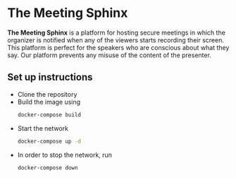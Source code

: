 # The Meeting Sphinx

**The Meeting Sphinx** is a platform for hosting secure meetings in which the organizer is notified when any of the viewers starts recording their screen. This platform is perfect for the speakers who are conscious about what they say. Our platform prevents any misuse of the content of the presenter.

## Set up instructions
- Clone the repository
- Build the image using
    ```bash
    docker-compose build
    ```
- Start the network
    ```bash
    docker-compose up -d
    ```
- In order to stop the network, run
    ```bash
    docker-compose down
    ```
